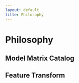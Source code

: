 ```yaml
---
layout: default
title: Philosophy
---
```


# <a name="philosophy">Philosophy</a>

## <a name="model-matrix-catalog">Model Matrix Catalog</a>

## <a name="feature-transform">Feature Transform</a>

